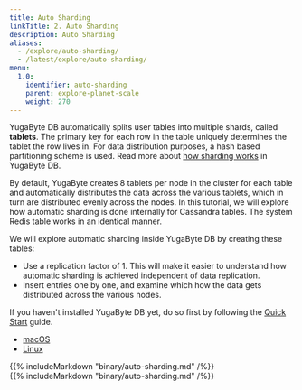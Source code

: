 ```yaml
---
title: Auto Sharding
linkTitle: 2. Auto Sharding
description: Auto Sharding
aliases:
  - /explore/auto-sharding/
  - /latest/explore/auto-sharding/
menu:
  1.0:
    identifier: auto-sharding
    parent: explore-planet-scale
    weight: 270
---
```


YugaByte DB automatically splits user tables into multiple shards, called **tablets**. The primary key for each row in the table uniquely determines the tablet the row lives in. For data distribution purposes, a hash based partitioning scheme is used. Read more about [how sharding works](/architecture/concepts/sharding/) in YugaByte DB.

By default, YugaByte creates 8 tablets per node in the cluster for each table and automatically distributes the data across the various tablets, which in turn are distributed evenly across the nodes. In this tutorial, we will explore how automatic sharding is done internally for Cassandra tables. The system Redis table works in an identical manner.

We will explore automatic sharding inside YugaByte DB by creating these tables:

- Use a replication factor of 1. This will make it easier to understand how automatic sharding is achieved independent of data replication.
- Insert entries one by one, and examine which how the data gets distributed across the various nodes.

If you haven't installed YugaByte DB yet, do so first by following the [Quick Start](/quick-start/install/) guide.

<ul class="nav nav-tabs nav-tabs-yb">
  <li>
    <a href="#macos" class="nav-link active" id="macos-tab" data-toggle="tab" role="tab" aria-controls="macos" aria-selected="true">
      <i class="fa fa-apple" aria-hidden="true"></i>
      macOS
    </a>
  </li>
  <li>
    <a href="#linux" class="nav-link" id="linux-tab" data-toggle="tab" role="tab" aria-controls="linux" aria-selected="false">
      <i class="fa fa-linux" aria-hidden="true"></i>
      Linux
    </a>
  </li>
</ul>

<div class="tab-content">
  <div id="macos" class="tab-pane fade show active" role="tabpanel" aria-labelledby="macos-tab">
    {{% includeMarkdown "binary/auto-sharding.md" /%}}
  </div>
  <div id="linux" class="tab-pane fade" role="tabpanel" aria-labelledby="linux-tab">
    {{% includeMarkdown "binary/auto-sharding.md" /%}}
  </div>
  <!--
  <div id="docker" class="tab-pane fade" role="tabpanel" aria-labelledby="docker-tab">
    {{% includeMarkdown "docker/auto-sharding.md" /%}}
  </div>
  <div id="kubernetes" class="tab-pane fade" role="tabpanel" aria-labelledby="kubernetes-tab">
    {{% includeMarkdown "kubernetes/auto-sharding.md" /%}}
  </div>
  -->
</div>
